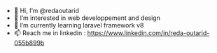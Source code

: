 - 👋 Hi, I’m @redaoutarid
- 👀 I’m interested in web developpement and design 
- 🌱 I’m currently learning laravel framework v8
- 📫 Reach me in linkedin : https://www.linkedin.com/in/reda-outarid-055b899b 

<!---
redaoutarid/redaoutarid is a ✨ special ✨ repository because its `README.md` (this file) appears on your GitHub profile.
You can click the Preview link to take a look at your changes.
--->
